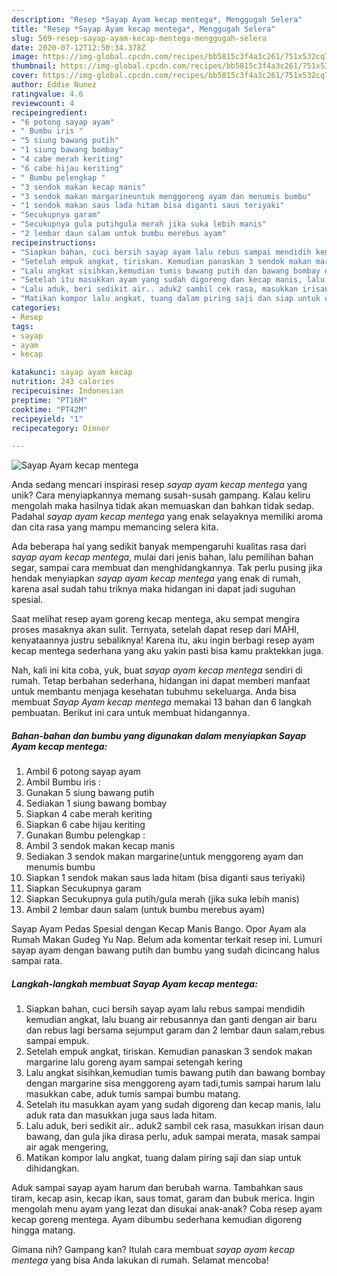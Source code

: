 ```yaml
---
description: "Resep *Sayap Ayam kecap mentega*, Menggugah Selera"
title: "Resep *Sayap Ayam kecap mentega*, Menggugah Selera"
slug: 569-resep-sayap-ayam-kecap-mentega-menggugah-selera
date: 2020-07-12T12:50:34.378Z
image: https://img-global.cpcdn.com/recipes/bb5815c3f4a3c261/751x532cq70/sayap-ayam-kecap-mentega-foto-resep-utama.jpg
thumbnail: https://img-global.cpcdn.com/recipes/bb5815c3f4a3c261/751x532cq70/sayap-ayam-kecap-mentega-foto-resep-utama.jpg
cover: https://img-global.cpcdn.com/recipes/bb5815c3f4a3c261/751x532cq70/sayap-ayam-kecap-mentega-foto-resep-utama.jpg
author: Eddie Nunez
ratingvalue: 4.6
reviewcount: 4
recipeingredient:
- "6 potong sayap ayam"
- " Bumbu iris "
- "5 siung bawang putih"
- "1 siung bawang bombay"
- "4 cabe merah keriting"
- "6 cabe hijau keriting"
- " Bumbu pelengkap "
- "3 sendok makan kecap manis"
- "3 sendok makan margarineuntuk menggoreng ayam dan menumis bumbu"
- "1 sendok makan saus lada hitam bisa diganti saus teriyaki"
- "Secukupnya garam"
- "Secukupnya gula putihgula merah jika suka lebih manis"
- "2 lembar daun salam untuk bumbu merebus ayam"
recipeinstructions:
- "Siapkan bahan, cuci bersih sayap ayam lalu rebus sampai mendidih kemudian angkat, lalu buang air rebusannya dan ganti dengan air baru dan rebus lagi bersama sejumput garam dan 2 lembar daun salam,rebus sampai empuk."
- "Setelah empuk angkat, tiriskan. Kemudian panaskan 3 sendok makan margarine lalu goreng ayam sampai setengah kering"
- "Lalu angkat sisihkan,kemudian tumis bawang putih dan bawang bombay dengan margarine sisa menggoreng ayam tadi,tumis sampai harum lalu masukkan cabe, aduk tumis sampai bumbu matang."
- "Setelah itu masukkan ayam yang sudah digoreng dan kecap manis, lalu aduk rata dan masukkan juga saus lada hitam."
- "Lalu aduk, beri sedikit air.. aduk2 sambil cek rasa, masukkan irisan daun bawang, dan gula jika dirasa perlu, aduk sampai merata, masak sampai air agak mengering,"
- "Matikan kompor lalu angkat, tuang dalam piring saji dan siap untuk dihidangkan."
categories:
- Resep
tags:
- sayap
- ayam
- kecap

katakunci: sayap ayam kecap 
nutrition: 243 calories
recipecuisine: Indonesian
preptime: "PT16M"
cooktime: "PT42M"
recipeyield: "1"
recipecategory: Dinner

---
```



![*Sayap Ayam kecap mentega*](https://img-global.cpcdn.com/recipes/bb5815c3f4a3c261/751x532cq70/sayap-ayam-kecap-mentega-foto-resep-utama.jpg)

Anda sedang mencari inspirasi resep *sayap ayam kecap mentega* yang unik? Cara menyiapkannya memang susah-susah gampang. Kalau keliru mengolah maka hasilnya tidak akan memuaskan dan bahkan tidak sedap. Padahal *sayap ayam kecap mentega* yang enak selayaknya memiliki aroma dan cita rasa yang mampu memancing selera kita.

Ada beberapa hal yang sedikit banyak mempengaruhi kualitas rasa dari *sayap ayam kecap mentega*, mulai dari jenis bahan, lalu pemilihan bahan segar, sampai cara membuat dan menghidangkannya. Tak perlu pusing jika hendak menyiapkan *sayap ayam kecap mentega* yang enak di rumah, karena asal sudah tahu triknya maka hidangan ini dapat jadi suguhan spesial.

Saat melihat resep ayam goreng kecap mentega, aku sempat mengira proses masaknya akan sulit. Ternyata, setelah dapat resep dari MAHI, kenyataannya justru sebaliknya! Karena itu, aku ingin berbagi resep ayam kecap mentega sederhana yang aku yakin pasti bisa kamu praktekkan juga.


Nah, kali ini kita coba, yuk, buat *sayap ayam kecap mentega* sendiri di rumah. Tetap berbahan sederhana, hidangan ini dapat memberi manfaat untuk membantu menjaga kesehatan tubuhmu sekeluarga. Anda bisa membuat *Sayap Ayam kecap mentega* memakai 13 bahan dan 6 langkah pembuatan. Berikut ini cara untuk membuat hidangannya.

<!--inarticleads1-->

##### Bahan-bahan dan bumbu yang digunakan dalam menyiapkan *Sayap Ayam kecap mentega*:

1. Ambil 6 potong sayap ayam
1. Ambil  Bumbu iris :
1. Gunakan 5 siung bawang putih
1. Sediakan 1 siung bawang bombay
1. Siapkan 4 cabe merah keriting
1. Siapkan 6 cabe hijau keriting
1. Gunakan  Bumbu pelengkap :
1. Ambil 3 sendok makan kecap manis
1. Sediakan 3 sendok makan margarine(untuk menggoreng ayam dan menumis bumbu
1. Siapkan 1 sendok makan saus lada hitam (bisa diganti saus teriyaki)
1. Siapkan Secukupnya garam
1. Siapkan Secukupnya gula putih/gula merah (jika suka lebih manis)
1. Ambil 2 lembar daun salam (untuk bumbu merebus ayam)


Sayap Ayam Pedas Spesial dengan Kecap Manis Bango. Opor Ayam ala Rumah Makan Gudeg Yu Nap. Belum ada komentar terkait resep ini. Lumuri sayap ayam dengan bawang putih dan bumbu yang sudah dicincang halus sampai rata. 

<!--inarticleads2-->

##### Langkah-langkah membuat *Sayap Ayam kecap mentega*:

1. Siapkan bahan, cuci bersih sayap ayam lalu rebus sampai mendidih kemudian angkat, lalu buang air rebusannya dan ganti dengan air baru dan rebus lagi bersama sejumput garam dan 2 lembar daun salam,rebus sampai empuk.
1. Setelah empuk angkat, tiriskan. Kemudian panaskan 3 sendok makan margarine lalu goreng ayam sampai setengah kering
1. Lalu angkat sisihkan,kemudian tumis bawang putih dan bawang bombay dengan margarine sisa menggoreng ayam tadi,tumis sampai harum lalu masukkan cabe, aduk tumis sampai bumbu matang.
1. Setelah itu masukkan ayam yang sudah digoreng dan kecap manis, lalu aduk rata dan masukkan juga saus lada hitam.
1. Lalu aduk, beri sedikit air.. aduk2 sambil cek rasa, masukkan irisan daun bawang, dan gula jika dirasa perlu, aduk sampai merata, masak sampai air agak mengering,
1. Matikan kompor lalu angkat, tuang dalam piring saji dan siap untuk dihidangkan.


Aduk sampai sayap ayam harum dan berubah warna. Tambahkan saus tiram, kecap asin, kecap ikan, saus tomat, garam dan bubuk merica. Ingin mengolah menu ayam yang lezat dan disukai anak-anak? Coba resep ayam kecap goreng mentega. Ayam dibumbu sederhana kemudian digoreng hingga matang. 

Gimana nih? Gampang kan? Itulah cara membuat *sayap ayam kecap mentega* yang bisa Anda lakukan di rumah. Selamat mencoba!
